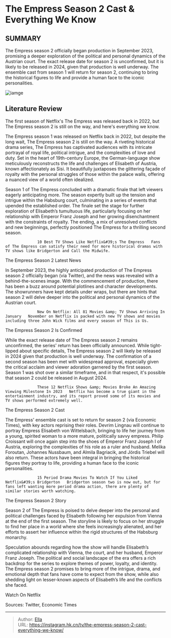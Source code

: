 # The Empress Season 2 Cast &amp; Everything We Know


## SUMMARY 



  The Empress season 2 officially began production in September 2023, promising a deeper exploration of the political and personal dynamics of the Austrian court.   The exact release date for season 2 is unconfirmed, but it is likely to be released in 2024, given that production is well underway.   The ensemble cast from season 1 will return for season 2, continuing to bring the historical figures to life and provide a human face to the iconic personalities.  

![iamge](https://static1.srcdn.com/wordpress/wp-content/uploads/2024/01/mixcollage-05-jan-2024-12-04-am-2986.jpg)

## Literature Review
The first season of Netflix&#39;s The Empress was released back in 2022, but The Empress season 2 is still on the way, and here&#39;s everything we know.




The Empress season 1 was released on Netflix back in 2022, but despite the long wait, The Empress season 2 is still on the way. A riveting historical drama series, The Empress has captivated audiences with its intricate portrayal of royal life, political intrigue, and the complexities of love and duty. Set in the heart of 19th-century Europe, the German-language show meticulously reconstructs the life and challenges of Elisabeth of Austria, known affectionately as Sisi. It beautifully juxtaposes the glittering façade of royalty with the personal struggles of those within the palace walls, offering a nuanced view of a world often idealized.




Season 1 of The Empress concluded with a dramatic finale that left viewers eagerly anticipating more. The season expertly built up the tension and intrigue within the Habsburg court, culminating in a series of events that upended the established order. The finale set the stage for further exploration of Elisabeth’s tumultuous life, particularly focusing on her relationship with Emperor Franz Joseph and her growing disenchantment with the constraints of royalty. The ending, a mix of unresolved conflicts and new beginnings, perfectly positioned The Empress for a thrilling second season.

                  10 Best TV Shows Like Netflix&#39;s The Empress   Fans of The Empress can satisfy their need for more historical dramas with TV shows like Bridgerton and Call the Midwife.    


 The Empress Season 2 Latest News 
          




In September 2023, the highly anticipated production of The Empress season 2 officially began (via Twitter), and the news was revealed with a behind-the-scenes image. With the commencement of production, there has been a buzz around potential plotlines and character developments. The showrunners have kept details under wraps, but there are hints that season 2 will delve deeper into the political and personal dynamics of the Austrian court.

                  New On Netflix: All 81 Movies &amp; TV Shows Arriving In January   November on Netflix is packed with new TV shows and movies including three John Wick films and every season of This is Us.    



 The Empress Season 2 Is Confirmed 
          

While the exact release date of The Empress season 2 remains unconfirmed, the series&#39; return has been officially announced. While tight-lipped about specific details, The Empress season 2 will likely be released in 2024 given that production is well underway. The confirmation of a second season has been met with widespread approval, especially given the critical acclaim and viewer adoration garnered by the first season. Season 1 was shot over a similar timeframe, and in that respect, it&#39;s possible that season 2 could be released in August 2024.




                  These 12 Netflix Shows &amp; Movies Broke An Amazing Viewing Milestone In 2023   Netflix has become a true giant in the entertainment industry, and its report proved some of its movies and TV shows performed extremely well.    



 The Empress Season 2 Cast 
          

The Empress&#39; ensemble cast is set to return for season 2 (via Economic Times), with key actors reprising their roles. Devrim Lingnau will continue to portray Empress Elisabeth von Wittelsbach, bringing to life her journey from a young, spirited woman to a more mature, politically savvy empress. Philip Croissant will once again step into the shoes of Emperor Franz Joseph I of Austria, exploring the complexities of his role as a ruler and husband. Melika Foroutan, Johannes Nussbaum, and Almila Bagriacik, and Jördis Triebel will also return. These actors have been integral in bringing the historical figures they portray to life, providing a human face to the iconic personalities.




                  15 Period Drama Movies To Watch If You Liked Netflix&#39;s Bridgerton   Bridgerton season two is now out, but for fans left wanting more period drama action, there are plenty of similar stories worth watching.    



 The Empress Season 2 Story 
          

Season 2 of The Empress is poised to delve deeper into the personal and political challenges faced by Elisabeth following her expulsion from Vienna at the end of the first season. The storyline is likely to focus on her struggle to find her place in a world where she feels increasingly alienated, and her efforts to assert her influence within the rigid structures of the Habsburg monarchy.

Speculation abounds regarding how the show will handle Elisabeth’s complicated relationship with Vienna, the court, and her husband, Emperor Franz Joseph. The political and social landscape of the era offers a rich backdrop for the series to explore themes of power, loyalty, and identity. The Empress season 2 promises to bring more of the intrigue, drama, and emotional depth that fans have come to expect from the show, while also shedding light on lesser-known aspects of Elisabeth’s life and the conflicts she faced.




Watch On Netflix

Sources: Twitter, Economic Times



---

> Author: [Ella](https://instagram.hk.cn/)  
> URL: https://instagram.hk.cn/tv/the-empress-season-2-cast-everything-we-know/  

